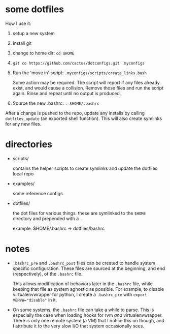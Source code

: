 some dotfiles
=============

How I use it:

1. setup a new system

2. install git

3. change to home dir: `cd $HOME`

4.  `git co https://github.com/cactus/dotconfigs.git .myconfigs`

5.  Run the 'move in' script: `.myconfigs/scripts/create_links.bash`
    
    Some action may be required. The script will report if any files already
    exist, and would cause a collision. Remove those files and run the script
    again. Rinse and repeat until no output is produced.

6. Source the new .bashrc: `. $HOME/.bashrc`

After a change is pushed to the repo, update any installs by calling
`dotfiles_update` (an exported shell function). This will also create symlinks
for any new files.


directories
===========

-   scripts/
    
    contains the helper scripts to create symlinks and update the dotfiles
    local repo

-   examples/
    
    some reference configs

-   dotfiles/
    
    the dot files for various things. these are symlinked to the `$HOME`
    directory and prepended with a `.`.

    example: $HOME/.bashrc -> dotfiles/bashrc


notes
=====

-   `.bashrc_pre` and `.bashrc_post` files can be created to handle system 
    specific configuration. These files are sourced at the beginning, and end 
    (respectively), of the `.bashrc` file.

    This allows modification of behaviors later in the `.bashrc` file, while
    keeping that file as system agnostic as possible. For example, to disable
    virtualenvwrapper for python, I create a `.bashrc_pre` with `export
    VENVW="disable"` in it.

-   On some systems, the `.bashrc` file can take a while to parse. This is
    especially the case when loading hooks for rvm *and* virtualenvwrapper.
    There is only one remote system (a VM) that I notice this on though, and I
    attribute it to the very slow I/O that system occasionally sees.
